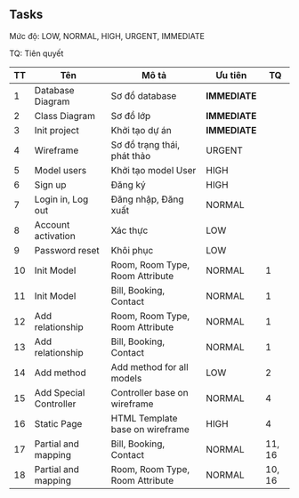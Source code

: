 ## Tasks

Mức độ: LOW, NORMAL, HIGH, URGENT, IMMEDIATE

TQ: Tiên quyết

| TT  | Tên                    | Mô tả                            | Ưu tiên       | TQ     |
| --- | ---------------------- | -------------------------------- | ------------- | ------ |
| 1   | Database Diagram       | Sơ đồ database                   | **IMMEDIATE** |        |
| 2   | Class Diagram          | Sơ đồ lớp                        | **IMMEDIATE** |        |
| 3   | Init project           | Khởi tạo dự án                   | **IMMEDIATE** |        |
| 4   | Wireframe              | Sơ đồ trạng thái, phát thảo      | URGENT        |        |
| 5   | Model users            | Khởi tạo model User              | HIGH          |        |
| 6   | Sign up                | Đăng ký                          | HIGH          |        |
| 7   | Login in, Log out      | Đăng nhập, Đăng xuất             | NORMAL        |        |
| 8   | Account activation     | Xác thực                         | LOW           |        |
| 9   | Password reset         | Khôi phục                        | LOW           |        |
| 10  | Init Model             | Room, Room Type, Room Attribute  | NORMAL        | 1      |
| 11  | Init Model             | Bill, Booking, Contact           | NORMAL        | 1      |
| 12  | Add relationship       | Room, Room Type, Room Attribute  | NORMAL        | 1      |
| 13  | Add relationship       | Bill, Booking, Contact           | NORMAL        | 1      |
| 14  | Add method             | Add method for all models        | LOW           | 2      |
| 15  | Add Special Controller | Controller base on wireframe     | NORMAL        | 4      |
| 16  | Static Page            | HTML Template  base on wireframe | HIGH          | 4      |
| 17  | Partial and mapping    | Bill, Booking, Contact           | NORMAL        | 11, 16 |
| 18  | Partial and mapping    | Room, Room Type, Room Attribute  | NORMAL        | 10, 16 |